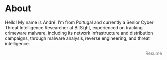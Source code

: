 # About


Hello! My name is André. I’m from Portugal and currently a Senior Cyber Threat Intelligence Researcher at BitSight, experienced on tracking crimeware malware, including its network infrastructure and distribution campaigns, through malware analysis, reverse engineering, and threat intelligence.  

<p align="right" ><a href="/andre-tavares-resume.pdf" style="color:grey; text-decoration: none;">Resume</a></p>

